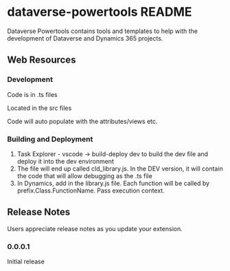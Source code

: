 # dataverse-powertools README

Dataverse Powertools contains tools and templates to help with the development of Dataverse and Dynamics 365 projects.

## Web Resources

### Development
Code is in .ts files

Located in the src files

Code will auto populate with the attributes/views etc.

### Building and Deployment
1. Task Explorer - vscode -> build-deploy dev to build the dev file and deploy it into the dev environment
2. The file will end up called cld_library.js. In the DEV version, it will contain the code that will allow debugging as the .ts file
3. In Dynamics, add in the library.js file. Each function will be called by prefix.Class.FunctionName. Pass execution context.

## Release Notes

Users appreciate release notes as you update your extension.

### 0.0.0.1

Initial release
